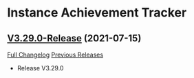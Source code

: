 # Instance Achievement Tracker

## [V3.29.0-Release](https://github.com/Dragnogd/Instance-Achievement-Tracker/tree/V3.29.0-Release) (2021-07-15)
[Full Changelog](https://github.com/Dragnogd/Instance-Achievement-Tracker/commits/V3.29.0-Release) [Previous Releases](https://github.com/Dragnogd/Instance-Achievement-Tracker/releases)

- Release V3.29.0  
